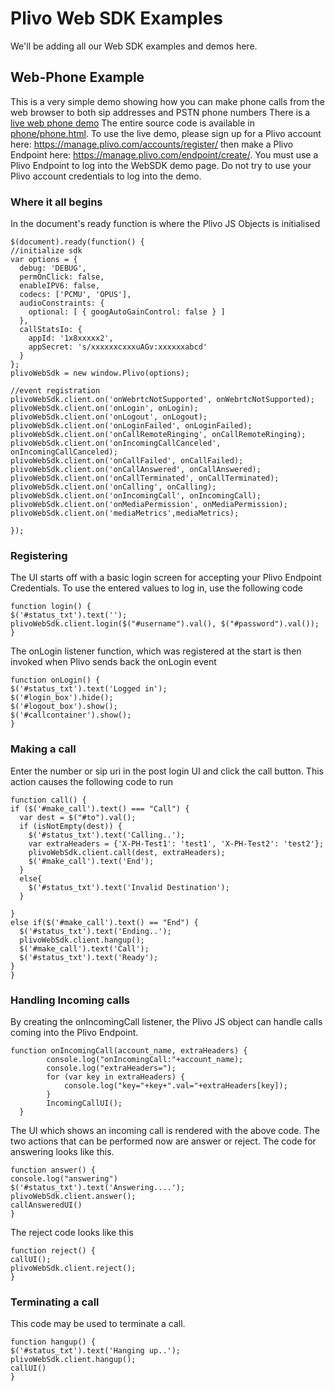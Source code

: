 Plivo Web SDK Examples
======================

We'll be adding all our Web SDK examples and demos here. 

Web-Phone Example
-----------------

This is a very simple demo showing how you can make phone calls from the web browser to both sip addresses and PSTN phone numbers
There is a [live web phone demo](http://s3.amazonaws.com/plivowebrtc/phone.html) The entire source code is available in [phone/phone.html](https://github.com/cachrisman/plivo-web-sdk-example/blob/patch-1/phone/phone.html). To use the live demo, please sign up for a Plivo account here: https://manage.plivo.com/accounts/register/ then make a Plivo Endpoint here: https://manage.plivo.com/endpoint/create/. You must use a Plivo Endpoint to log into the WebSDK demo page. Do not try to use your Plivo account credentials to log into the demo.

### Where it all begins
In the document's ready function is where the Plivo JS Objects is initialised

    $(document).ready(function() {
    //initialize sdk
    var options = {
      debug: 'DEBUG',
      permOnClick: false,
      enableIPV6: false,
      codecs: ['PCMU', 'OPUS'],
      audioConstraints: {
        optional: [ { googAutoGainControl: false } ]
      },
      callStatsIo: {
        appId: '1x8xxxxx2',
        appSecret: 's/xxxxxxcxxxuAGv:xxxxxxabcd'
      }
    };
    plivoWebSdk = new window.Plivo(options);

    //event registration
    plivoWebSdk.client.on('onWebrtcNotSupported', onWebrtcNotSupported);
    plivoWebSdk.client.on('onLogin', onLogin);
    plivoWebSdk.client.on('onLogout', onLogout);
    plivoWebSdk.client.on('onLoginFailed', onLoginFailed);
    plivoWebSdk.client.on('onCallRemoteRinging', onCallRemoteRinging);
    plivoWebSdk.client.on('onIncomingCallCanceled', onIncomingCallCanceled);
    plivoWebSdk.client.on('onCallFailed', onCallFailed);
    plivoWebSdk.client.on('onCallAnswered', onCallAnswered);
    plivoWebSdk.client.on('onCallTerminated', onCallTerminated);
    plivoWebSdk.client.on('onCalling', onCalling);
    plivoWebSdk.client.on('onIncomingCall', onIncomingCall);
    plivoWebSdk.client.on('onMediaPermission', onMediaPermission);
    plivoWebSdk.client.on('mediaMetrics',mediaMetrics);

    });

### Registering
The UI starts off with a basic login screen for accepting your Plivo Endpoint Credentials. To use the entered values to log in, use the following code

    function login() {
    $('#status_txt').text('');
    plivoWebSdk.client.login($("#username").val(), $("#password").val());
    }

The onLogin listener function, which was registered at the start is then invoked when Plivo sends back the onLogin event

    function onLogin() {
    $('#status_txt').text('Logged in');
    $('#login_box').hide();
    $('#logout_box').show();
    $('#callcontainer').show();
    }

### Making a call
Enter the number or sip uri in the post login UI and click the call button. This action causes the following code to run

    function call() {
    if ($('#make_call').text() === "Call") {
      var dest = $("#to").val();
      if (isNotEmpty(dest)) {
        $('#status_txt').text('Calling..');
        var extraHeaders = {'X-PH-Test1': 'test1', 'X-PH-Test2': 'test2'};
        plivoWebSdk.client.call(dest, extraHeaders);
        $('#make_call').text('End');
      }
      else{
        $('#status_txt').text('Invalid Destination');
      }

    }
    else if($('#make_call').text() == "End") {
      $('#status_txt').text('Ending..');
      plivoWebSdk.client.hangup();
      $('#make_call').text('Call');
      $('#status_txt').text('Ready');
    }
    }

### Handling Incoming calls
By creating the onIncomingCall listener, the Plivo JS object can handle calls coming into the Plivo Endpoint. 

    function onIncomingCall(account_name, extraHeaders) {
            console.log("onIncomingCall:"+account_name);
            console.log("extraHeaders=");
            for (var key in extraHeaders) {
                console.log("key="+key+".val="+extraHeaders[key]);
            }
            IncomingCallUI();
      }

The UI which shows an incoming call is rendered with the above code. The two actions that can be performed now are answer or reject. The code for answering looks like this.

    function answer() {
    console.log("answering")
    $('#status_txt').text('Answering....');
    plivoWebSdk.client.answer();
    callAnsweredUI()
    }

The reject code looks like this

    function reject() {
    callUI();
    plivoWebSdk.client.reject();
    }

### Terminating a call
This code may be used to terminate a call. 

    function hangup() {
    $('#status_txt').text('Hanging up..');
    plivoWebSdk.client.hangup();
    callUI()
    }

